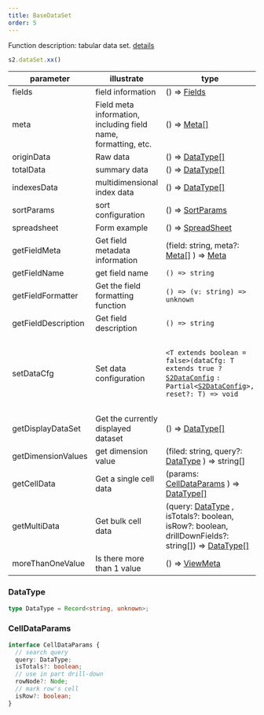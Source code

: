 ```yaml
---
title: BaseDataSet
order: 5
---
```

Function description: tabular data set. [details](https://github.com/antvis/S2/blob/master/packages/s2-core/src/data-set/pivot-data-set.ts)

```ts
s2.dataSet.xx()
```

| parameter           | illustrate                                                     | type                                                                                                                           | Version                                                              |
| ------------------- | -------------------------------------------------------------- | ------------------------------------------------------------------------------------------------------------------------------ | -------------------------------------------------------------------- |
| fields              | field information                                              | () => [Fields](/docs/api/general/S2DataConfig#fields)                                                                       |                                                                      |
| meta                | Field meta information, including field name, formatting, etc. | () => [Meta\[\]](/docs/api/general/S2DataConfig#meta)                                                                       |                                                                      |
| originData          | Raw data                                                       | () => [DataType\[\]](#datatype)                                                                                                |                                                                      |
| totalData           | summary data                                                   | () => [DataType\[\]](#datatype)                                                                                                |                                                                      |
| indexesData         | multidimensional index data                                    | () => [DataType\[\]](#datatype)                                                                                                |                                                                      |
| sortParams          | sort configuration                                             | () => [SortParams](/docs/api/general/S2DataConfig#sortparams)                                                               |                                                                      |
| spreadsheet         | Form example                                                   | () => [SpreadSheet](/docs/api/basic-class/spreadsheet)                                                                      |                                                                      |
| getFieldMeta        | Get field metadata information                                 | (field: string, meta?: [Meta\[\]](/docs/api/general/S2DataConfig#meta) ) => [Meta](/docs/api/general/S2DataConfig#meta)  |                                                                      |
| getFieldName        | get field name                                                 | `() => string`                                                                                                                 |                                                                      |
| getFieldFormatter   | Get the field formatting function                              | `() => (v: string) => unknown`                                                                                                 |                                                                      |
| getFieldDescription | Get field description                                          | `() => string`                                                                                                                 |                                                                      |
| setDataCfg          | Set data configuration                                         | `<T extends boolean = false>(dataCfg: T extends true ?` [`S2DataConfig`](/docs/api/general/S2DataConfig) `: Partial<`[`S2DataConfig`](/docs/api/general/S2DataConfig)`>, reset?: T) => void`                                         | The `reset` parameter needs to be used in `@tant/s2-v1.34.0` version |
| getDisplayDataSet   | Get the currently displayed dataset                            | () => [DataType\[\]](#datatype)                                                                                                |                                                                      |
| getDimensionValues  | get dimension value                                            | (filed: string, query?: [DataType](#datatype) ) => string\[]                                                                   |                                                                      |
| getCellData         | Get a single cell data                                         | (params: [CellDataParams](#celldataparams) ) => [DataType\[\]](#datatype)                                                      |                                                                      |
| getMultiData        | Get bulk cell data                                             | (query: [DataType](#datatype) , isTotals?: boolean, isRow?: boolean, drillDownFields?: string\[]) => [DataType\[\]](#datatype) |                                                                      |
| moreThanOneValue    | Is there more than 1 value                                     | () => [ViewMeta](#viewmeta)                                                                                                    |                                                                      |

### DataType

```ts
type DataType = Record<string, unknown>;
```

### CellDataParams

```ts
interface CellDataParams {
  // search query
  query: DataType;
  isTotals?: boolean;
  // use in part drill-down
  rowNode?: Node;
  // mark row's cell
  isRow?: boolean;
}
```
